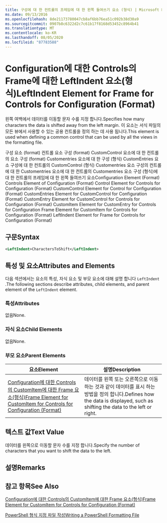 ```yaml
---
title: 구성에 대 한 컨트롤의 프레임에 대 한 왼쪽 들여쓰기 요소 (형식) | Microsoft Docs
ms.date: 09/13/2016
ms.openlocfilehash: 8de21173780047cb8af6bb76ea51c092b38d30a9
ms.sourcegitcommit: 0907b8c6322d2c7c61b17f8168d53452c8964b41
ms.translationtype: MT
ms.contentlocale: ko-KR
ms.lasthandoff: 08/05/2020
ms.locfileid: "87783588"
---
```

# <a name="leftindent-element-for-frame-for-controls-for-configuration-format"></a><span data-ttu-id="4f713-102">Configuration에 대한 Controls의 Frame에 대한 LeftIndent 요소(형식)</span><span class="sxs-lookup"><span data-stu-id="4f713-102">LeftIndent Element for Frame for Controls for Configuration (Format)</span></span>

<span data-ttu-id="4f713-103">왼쪽 여백에서 데이터를 이동할 문자 수를 지정 합니다.</span><span class="sxs-lookup"><span data-stu-id="4f713-103">Specifies how many characters the data is shifted away from the left margin.</span></span> <span data-ttu-id="4f713-104">이 요소는 서식 파일의 모든 뷰에서 사용할 수 있는 공용 컨트롤을 정의 하는 데 사용 됩니다.</span><span class="sxs-lookup"><span data-stu-id="4f713-104">This element is used when defining a common control that can be used by all the views in the formatting file.</span></span>

<span data-ttu-id="4f713-105">구성 요소 (format) 컨트롤 요소 구성 (format) CustomControl 요소에 대 한 컨트롤의 요소 구성 (format) Customentries 요소에 대 한 구성 (형식) CustomEntries 요소 구성에 대 한 컨트롤의 CustomControl (형식) Customentries 요소 구성의 컨트롤에 대 한 Customentries 요소에 대 한 컨트롤의 Customentries 요소 구성 (형식)에 대 한 컨트롤의 프레임에 대 한 왼쪽 들여쓰기 요소</span><span class="sxs-lookup"><span data-stu-id="4f713-105">Configuration Element (Format) Controls Element of Configuration (Format) Control Element for Controls for Configuration (Format) CustomControl Element for Control for Configuration (Format) CustomEntries Element for CustomControl for Configuration (Format) CustomEntry Element for CustomControl for Controls for Configuration (Format) CustomItem Element for CustomEntry for Controls for Configuration Frame Element for CustomItem for Controls for Configuration (Format) LeftIndent Element for Frame for Controls for Configuration (Format)</span></span>

## <a name="syntax"></a><span data-ttu-id="4f713-106">구문</span><span class="sxs-lookup"><span data-stu-id="4f713-106">Syntax</span></span>

```xml
<LeftIndent>CharactersToShift</LeftIndent>
```

## <a name="attributes-and-elements"></a><span data-ttu-id="4f713-107">특성 및 요소</span><span class="sxs-lookup"><span data-stu-id="4f713-107">Attributes and Elements</span></span>

<span data-ttu-id="4f713-108">다음 섹션에서는 요소의 특성, 자식 요소 및 부모 요소에 대해 설명 합니다 `LeftIndent` .</span><span class="sxs-lookup"><span data-stu-id="4f713-108">The following sections describe attributes, child elements, and parent element of the `LeftIndent` element.</span></span>

### <a name="attributes"></a><span data-ttu-id="4f713-109">특성</span><span class="sxs-lookup"><span data-stu-id="4f713-109">Attributes</span></span>

<span data-ttu-id="4f713-110">없음</span><span class="sxs-lookup"><span data-stu-id="4f713-110">None.</span></span>

### <a name="child-elements"></a><span data-ttu-id="4f713-111">자식 요소</span><span class="sxs-lookup"><span data-stu-id="4f713-111">Child Elements</span></span>

<span data-ttu-id="4f713-112">없음</span><span class="sxs-lookup"><span data-stu-id="4f713-112">None.</span></span>

### <a name="parent-elements"></a><span data-ttu-id="4f713-113">부모 요소</span><span class="sxs-lookup"><span data-stu-id="4f713-113">Parent Elements</span></span>

|<span data-ttu-id="4f713-114">요소</span><span class="sxs-lookup"><span data-stu-id="4f713-114">Element</span></span>|<span data-ttu-id="4f713-115">설명</span><span class="sxs-lookup"><span data-stu-id="4f713-115">Description</span></span>|
|-------------|-----------------|
|[<span data-ttu-id="4f713-116">Configuration에 대한 Controls의 CustomItem에 대한 Frame 요소(형식)</span><span class="sxs-lookup"><span data-stu-id="4f713-116">Frame Element for CustomItem for Controls for Configuration (Format)</span></span>](./frame-element-for-customitem-for-controls-for-configuration-format.md)|<span data-ttu-id="4f713-117">데이터를 왼쪽 또는 오른쪽으로 이동 하는 것과 같이 데이터를 표시 하는 방법을 정의 합니다.</span><span class="sxs-lookup"><span data-stu-id="4f713-117">Defines how the data is displayed, such as shifting the data to the left or right.</span></span>|

## <a name="text-value"></a><span data-ttu-id="4f713-118">텍스트 값</span><span class="sxs-lookup"><span data-stu-id="4f713-118">Text Value</span></span>

<span data-ttu-id="4f713-119">데이터를 왼쪽으로 이동할 문자 수를 지정 합니다.</span><span class="sxs-lookup"><span data-stu-id="4f713-119">Specify the number of characters that you want to shift the data to the left.</span></span>

## <a name="remarks"></a><span data-ttu-id="4f713-120">설명</span><span class="sxs-lookup"><span data-stu-id="4f713-120">Remarks</span></span>

## <a name="see-also"></a><span data-ttu-id="4f713-121">참고 항목</span><span class="sxs-lookup"><span data-stu-id="4f713-121">See Also</span></span>

[<span data-ttu-id="4f713-122">Configuration에 대한 Controls의 CustomItem에 대한 Frame 요소(형식)</span><span class="sxs-lookup"><span data-stu-id="4f713-122">Frame Element for CustomItem for Controls for Configuration (Format)</span></span>](./frame-element-for-customitem-for-controls-for-configuration-format.md)

[<span data-ttu-id="4f713-123">PowerShell 형식 지정 파일 작성</span><span class="sxs-lookup"><span data-stu-id="4f713-123">Writing a PowerShell Formatting File</span></span>](./writing-a-powershell-formatting-file.md)
